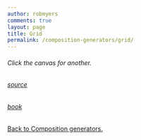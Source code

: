 ```yaml
---
author: robmyers
comments: true
layout: page
title: Grid
permalink: /composition-generators/grid/
---
```


<script src="/assets/uploads/2013/05/processing-1.4.1.min_.js"></script>
<canvas data-processing-sources="/assets/uploads/2013/05/grid_generator.pde /assets/uploads/2013/05/grid_display.pde" style="width:500px; height:500px; outline-style:none"></canvas>

###### Click the canvas for another.

###### [source](https://gitorious.org/robmyers/composition-generators/)

###### [book](/assets/uploads/2013/05/grids-book.pdf)

[Back to Composition generators.](/composition-generators/)
